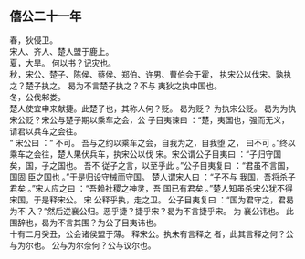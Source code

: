 ## 僖公二十一年
春，狄侵卫。  
宋人、齐人、楚人盟于鹿上。  
夏，大旱。 何以书？记灾也。  
秋，宋公、楚子、陈侯、蔡侯、郑伯、许男、曹伯会于霍，
执宋公以伐宋。孰执之？楚子执之。 曷为不言楚子执之？不与
夷狄之执中国也。  
冬，公伐邾娄。  
楚人使宜申来献捷。此楚子也，其称人何？贬。 曷为贬？
为执宋公贬。 曷为为执宋公贬？宋公与楚子期以乘车之会，公
子目夷谏曰 ：“楚，夷国也，强而无义，请君以兵车之会往。  
“ 宋公曰 ：“ 不可。 吾与之约以乘车之会，自我为之，自我堕
之， 曰不可 。”终以乘车之会往，楚人果伏兵车，执宋公以伐
宋。宋公谓公子目夷曰 ：“子归守国矣，国，子之国也。 吾不
従子之言，以至乎此 。”公子目夷复曰 ：“君虽不言国，国固
臣之国也 。”于是归设守械而守国。 楚人谓宋人曰 ：“子不与
我国，吾将杀子君矣 。”宋人应之曰 ：“吾赖社稷之神灵，吾
国已有君矣 。”楚人知虽杀宋公犹不得宋国，于是释宋公。 宋
公释乎执，走之卫。 公子目夷复曰 ：“国为君守之，君曷为不
入？”然后逆襄公归。恶乎捷？捷乎宋？曷为不言捷乎宋。 为
襄公讳也。 此围辞也，曷为不言其围？为公子目夷讳也。  
十有二月癸丑，公会诸侯盟于薄。 释宋公。执未有言释之
者，此其言释之何？公与为尔也。 公与为尔奈何？公与议尔也。  

